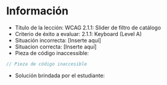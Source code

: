 # Información

- Título de la lección: WCAG 2.1.1: Slider de filtro de catálogo
- Criterio de éxito a evaluar: 2.1.1: Keyboard (Level A)
- Situación incorrecta: [Inserte aquí]
- Situacion correcta: [Inserte aquí]
- Pieza de código inaccessible:

```javascript
// Pieza de código inaccesible
```

- Solución brindada por el estudiante:
